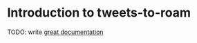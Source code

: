 # Introduction to tweets-to-roam

TODO: write [great documentation](http://jacobian.org/writing/what-to-write/)
